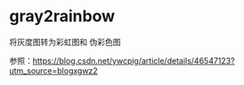 # gray2rainbow

将灰度图转为彩虹图和 伪彩色图

参照：https://blog.csdn.net/ywcpig/article/details/46547123?utm_source=blogxgwz2
